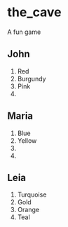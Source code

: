# the_cave
A fun game

## John

1. Red
2. Burgundy
3. Pink
4.

## Maria

1. Blue
2. Yellow
3.
4.

## Leia

1. Turquoise
2. Gold
3. Orange
4. Teal
